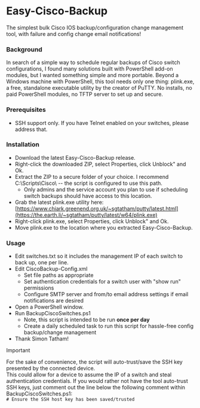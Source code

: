 # Easy-Cisco-Backup
The simplest bulk Cisco IOS backup/configuration change management tool, with failure and config change email notifications!

### Background
In search of a simple way to schedule regular backups of Cisco switch configurations, I found many solutions built with PowerShell add-on modules, but I wanted something simple and more portable.  Beyond a Windows machine with PowerShell, this tool needs only one thing: plink.exe, a free, standalone executable utility by the creator of PuTTY.  No installs, no paid PowerShell modules, no TFTP server to set up and secure.

### Prerequisites
  - SSH support only.  If you have Telnet enabled on your switches, please address that.

### Installation
  - Download the latest Easy-Cisco-Backup release.
  - Right-click the downloaded ZIP, select Properties, click Unblock" and Ok.
  - Extract the ZIP to a secure folder of your choice.  I recommend C:\Scripts\Cisco\ -- the script is configured to use this path.
    - Only admins and the service account you plan to use if scheduling switch backups should have access to this location.
  - Grab the latest plink.exe utility here: [https://www.chiark.greenend.org.uk/~sgtatham/putty/latest.html](https://the.earth.li/~sgtatham/putty/latest/w64/plink.exe)
  - Right-click plink.exe, select Properties, click Unblock" and Ok.
  - Move plink.exe to the location where you extracted Easy-Cisco-Backup.

### Usage
  - Edit switches.txt so it includes the management IP of each switch to back up, one per line.
  - Edit CiscoBackup-Config.xml
    - Set file paths as appropriate
    - Set authentication credentials for a switch user with "show run" permissions
    - Configure SMTP server and from/to email address settings if email notifications are desired
  - Open a PowerShell window.
  - Run BackupCiscoSwitches.ps1
    - Note, this script is intended to be run **once per day**
    - Create a daily scheduled task to run this script for hassle-free config backup/change management
  - Thank Simon Tatham!

> [!IMPORTANT]
> For the sake of convenience, the script will auto-trust/save the SSH key presented by the connected device.  
  > This could allow for a device to assume the IP of a switch and steal authentication credentials.
  > If you would rather not have the tool auto-trust SSH keys, just comment out the line below the following comment within BackupCiscoSwitches.ps1:  
    ```# Ensure the SSH host key has been saved/trusted```
